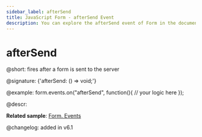 ```yaml
---
sidebar_label: afterSend
title: JavaScript Form - afterSend Event 
description: You can explore the afterSend event of Form in the documentation of the DHTMLX JavaScript UI library. Browse developer guides and API reference, try out code examples and live demos, and download a free 30-day evaluation version of DHTMLX Suite.
---
```


# afterSend

@short: fires after a form is sent to the server

@signature: {'afterSend: () => void;'}

@example:
form.events.on("afterSend", function(){
   // your logic here
});

@descr:

**Related sample**: [Form. Events](https://snippet.dhtmlx.com/vyipsaoa)

@changelog: added in v6.1

[comment]: # (@relatedapi: form/api/form_beforesend_event.md form/api/form_send_method.md)
